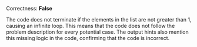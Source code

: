 Correctness: **False**

The code does not terminate if the elements in the list are not greater than 1, causing an infinite loop. This means that the code does not follow the problem description for every potential case. The output hints also mention this missing logic in the code, confirming that the code is incorrect.